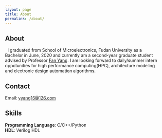 ```yaml
---
layout: page
title: About
permalink: /about/
---
```

## About
&nbsp;&nbsp;I graduated from School of Microelectronics, Fudan University as a Bachelor in June, 2020 and currently am a second-year graduate student advised by Professor [Fan Yang](http://homepage.fudan.edu.cn/yangfan/). I am looking forward to daily/summer intern oppotunities for high performance computing(HPC), architecture modeling and electronic design automation algorithms.  
   
## Contact
   Email: yyang16@126.com

## Skills
   **Programming Language**: C/C++/Python<br>
   **HDL**: Verilog HDL
   
